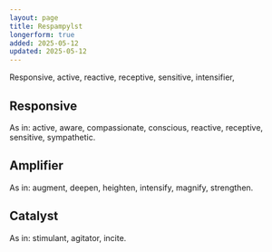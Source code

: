 ```yaml
---
layout: page
title: Respampylst
longerform: true
added: 2025-05-12
updated: 2025-05-12
---
```


Responsive, active, reactive, receptive, sensitive, intensifier, 

## Responsive

As in: active, aware, compassionate, conscious, reactive, receptive, sensitive, sympathetic.

## Amplifier

As in: augment, deepen, heighten, intensify, magnify, strengthen.


## Catalyst

As in: stimulant, agitator, incite.